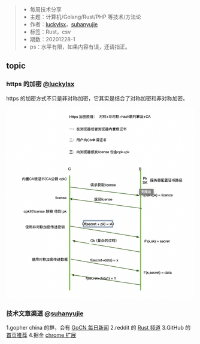 >* 每周技术分享
>* 主题：计算机/Golang/Rust/PHP 等技术/方法论
>* 作者：[luckylsx](https://github.com/luckylsx)，[suhanyujie](https://github.com/suhanyujie)
>* 标签：Rust，csv
>* 期数：20201228-1
>* ps：水平有限，如果内容有误，还请指正。

## topic

### https 的加密 [@luckylsx](https://github.com/luckylsx)
https 的加密方式不只是非对称加密，它其实是结合了对称加密和非对称加密。

![](../images/2020/https001.png)

### 技术文章渠道 @[suhanyujie](https://github.com/suhanyujie)
1.gopher china 的群，会有 [GoCN 每日新闻](https://gocn.vip/topics)
2.reddit 的 [Rust 频道](https://www.reddit.com/r/rust/)
3.GitHub 的[首页推荐](https://github.com/)
4.掘金 [chrome 扩展](https://juejin.im/extension/)
